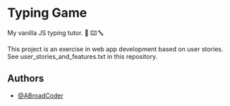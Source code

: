 
# Typing Game

My vanilla JS typing tutor. 🍦 ⌨️ 🔤

This project is an exercise in web app development based on user stories.  See user_stories_and_features.txt in this repository.




## Authors

- [@ABroadCoder](https://www.github.com/ABroadCoder)


